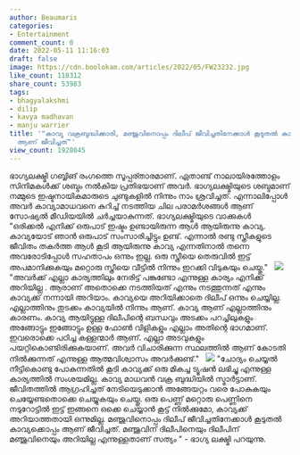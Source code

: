 ```yaml
---
author: Beaumaris
categories:
- Entertainment
comment_count: 0
date: 2022-05-11 11:16:03
draft: false
image: https://cdn.boolokam.com/articles/2022/05/FW23232.jpg
like_count: 118312
share_count: 53983
tags:
- bhagyalakshmi
- dilip
- kavya madhavan
- manju warrier
title: '"കാവ്യ വക്രബുദ്ധിക്കാരി, മഞ്ജുവിനൊപ്പം ദിലീപ് ജീവിച്ചതിനേക്കാൾ കൂടുതൽ കാവ്യക്കൊപ്പം
  ആണ് ജീവിച്ചത്"'
view_count: 1928045
---
```


ഭാഗ്യലക്ഷ്മി ഗബ്ബിങ് രംഗത്തെ സൂപ്പര്താരമാണ്. ഏതാണ്ട് നാലായിരത്തോളം സിനിമകൾക്ക് ശബ്ദം നൽകിയ പ്രതിഭയാണ് അവർ. ഭാഗ്യലക്ഷ്മിയുടെ ശബ്ദമാണ് നമ്മുടെ ഇഷ്ടനായികമാരുടെ ചുണ്ടുകളിൽ നിന്നും നാം ശ്രവിച്ചത്. എന്നാലിപ്പോൾ അവർ കാവ്യാമാധവനെ കുറിച്ച് നടത്തിയ ചില പരാമർശങ്ങൾ ആണ് സോഷ്യൽ മീഡിയയിൽ ചർച്ചയാകുന്നത്. ഭാഗ്യലക്ഷ്മിയുടെ വാക്കുകൾ &nbsp; "ഒരിക്കൽ എനിക്ക് ഒരുപാട് ഇഷ്ടം ഉണ്ടായിരുന്ന ആൾ ആയിരുന്നു കാവ്യ. കാവ്യയോട് ഞാൻ ഒരുപാട് സംസാരിച്ചിട്ടും ഉണ്ട്. എന്നാൽ രണ്ടു സ്ത്രീകളുടെ ജീവിതം തകർത്ത ആൾ കൂടി ആയിരുന്നു കാവ്യ എന്നതിനാൽ തന്നെ അവരോടിപ്പോൾ സഹതാപം ഒന്നും ഇല്ല. ഒരു സ്ത്രീയെ തെരുവിൽ ഇട്ട് അപമാനിക്കുകയും മറ്റൊരു സ്ത്രീയെ വീട്ടിൽ നിന്നും ഇറക്കി വിടുകയും ചെയ്തു." &nbsp; ![](https://cdn.boolokam.com/articles/2022/05/FW23232.jpg) "അവർക്ക് എല്ലാ കാര്യത്തിലും നേരിട്ട് പങ്കുണ്ടോ എന്നുള്ള കാര്യം എനിക്ക് അറിയില്ല . ആരാണ് അതൊക്കെ നടത്തിയത് എന്നും നടത്തുന്നത് എന്നും കാവ്യക്ക് നന്നായി അറിയാം. കാവ്യയെ അറിയിക്കാതെ ദിലീപ് ഒന്നും ചെയ്യില്ല. എല്ലാത്തിനും തുടക്കം കാവ്യയിൽ നിന്നും ആണ്. കാവ്യ ആണ് എല്ലാത്തിനും കാരണം. കാവ്യ ആയിട്ടുള്ള ദിലീപിന്റെ ബന്ധവും അടക്കം പറച്ചിലുകളും അങ്ങോട്ടും ഇങ്ങോട്ടും ഉള്ള ഫോൺ വിളികളും എല്ലാം അതിന്റെ ഭാഗമാണ്. ഇവരൊക്കെ പഠിച്ച കള്ളന്മാർ ആണ്. എല്ലാ അടവുകളും പയറ്റികൊണ്ടിരിക്കുകയാണ്. അവർ വിചാരിക്കുന്ന സ്ഥലത്തിൽ ആണ് കോടതി നിൽക്കുന്നത് എന്നുള്ള ആത്മവിശ്വാസം അവർക്കുണ്ട്." &nbsp; ![](https://cdn.boolokam.com/articles/2022/05/FWFWFFFFF-2.jpg) "ചോദ്യം ചെയ്യൽ നീട്ടികൊണ്ടു പോകുന്നതിൽ കൂടി കാവ്യക്ക് ഒരു മികച്ച ട്യൂഷൻ ലഭിച്ചു എന്നുള്ള കാര്യത്തിൽ സംശയമില്ല. കാവ്യ മാധവൻ വക്ര ബുദ്ധിയിൽ സ്മാർട്ടാണ്. ജീവിതത്തിൽ ആഗ്രഹിച്ചത് നേടിയെടുക്കാൻ അങ്ങേയറ്റം വരെ പോകുകയും ചെയ്യേണ്ടതൊക്കെ ചെയ്യുകയും ചെയ്തു. ഒരു പെണ്ണ് മറ്റൊരു പെണ്ണിനെ നടുറോട്ടിൽ ഇട്ട് ഇങ്ങനെ ഒക്കെ ചെയ്യാൻ കൂട്ട് നിൽക്കുമോ, കാവ്യക്ക് അറിയാത്തതായി ഒന്നുമില്ല. മഞ്ജുവിനൊപ്പം ദിലീപ് ജീവിച്ചതിനേക്കാൾ കൂടുതൽ കാവ്യക്കൊപ്പം ആണ് ജീവിച്ചത്. മഞ്ജുവിന് ദിലീപിനെയും ദിലീപിന് മഞ്ജുവിനെയും അറിയില്ല എന്നുള്ളതാണ് സത്യം " - ഭാഗ്യ ലക്ഷ്മി പറയുന്നു. &nbsp;